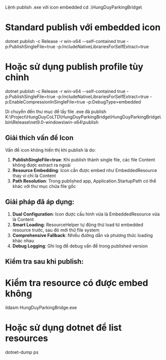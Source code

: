 Lệnh publish .exe với icon embedded
cd .\HungDuyParkingBridge\

# Standard publish với embedded icon
dotnet publish -c Release -r win-x64 --self-contained true -p:PublishSingleFile=true -p:IncludeNativeLibrariesForSelfExtract=true

# Hoặc sử dụng publish profile tùy chỉnh
dotnet publish -c Release -r win-x64 --self-contained true -p:PublishSingleFile=true -p:IncludeNativeLibrariesForSelfExtract=true -p:EnableCompressionInSingleFile=true -p:DebugType=embedded

Di chuyển đến thư mục để lấy file .exe đã publish
K:\Project\HungDuyCoLTD\HungDuyParkingBridge\HungDuyParkingBridge\bin\Release\net9.0-windows\win-x64\publish
## Giải thích vấn đề Icon

Vấn đề icon không hiển thị khi publish là do:

1. **PublishSingleFile=true**: Khi publish thành single file, các file Content không được extract ra ngoài
2. **Resource Embedding**: Icon cần được embed như EmbeddedResource thay vì chỉ là Content
3. **Path Resolution**: Trong published app, Application.StartupPath có thể khác với thư mục chứa file gốc

## Giải pháp đã áp dụng:

1. **Dual Configuration**: Icon được cấu hình vừa là EmbeddedResource vừa là Content
2. **Smart Loading**: ResourceHelper tự động thử load từ embedded resource trước, sau đó mới thử file system
3. **Comprehensive Fallback**: Nhiều đường dẫn và phương thức loading khác nhau
4. **Debug Logging**: Ghi log để debug vấn đề trong published version

## Kiểm tra sau khi publish:
# Kiểm tra resource có được embed không
ildasm HungDuyParkingBridge.exe

# Hoặc sử dụng dotnet để list resources
dotnet-dump ps
